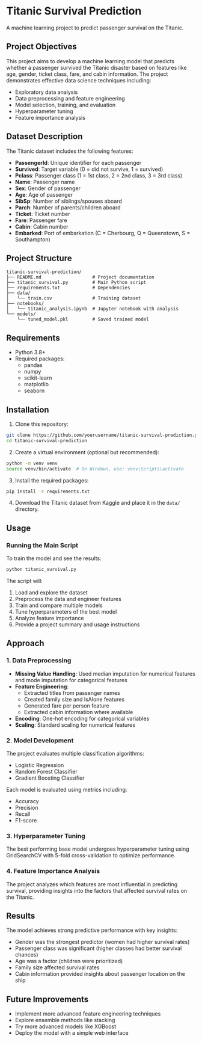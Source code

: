 # Titanic Survival Prediction
A machine learning project to predict passenger survival on the Titanic.

## Project Objectives

This project aims to develop a machine learning model that predicts whether a passenger survived the Titanic disaster based on features like age, gender, ticket class, fare, and cabin information. The project demonstrates effective data science techniques including:

- Exploratory data analysis
- Data preprocessing and feature engineering
- Model selection, training, and evaluation
- Hyperparameter tuning
- Feature importance analysis

## Dataset Description

The Titanic dataset includes the following features:

- **PassengerId**: Unique identifier for each passenger
- **Survived**: Target variable (0 = did not survive, 1 = survived)
- **Pclass**: Passenger class (1 = 1st class, 2 = 2nd class, 3 = 3rd class)
- **Name**: Passenger name
- **Sex**: Gender of passenger
- **Age**: Age of passenger
- **SibSp**: Number of siblings/spouses aboard
- **Parch**: Number of parents/children aboard
- **Ticket**: Ticket number
- **Fare**: Passenger fare
- **Cabin**: Cabin number
- **Embarked**: Port of embarkation (C = Cherbourg, Q = Queenstown, S = Southampton)

## Project Structure

```
titanic-survival-prediction/
├── README.md                   # Project documentation
├── titanic_survival.py         # Main Python script
├── requirements.txt            # Dependencies
├── data/
│   └── train.csv               # Training dataset
├── notebooks/
│   └── titanic_analysis.ipynb  # Jupyter notebook with analysis
└── models/
    └── tuned_model.pkl         # Saved trained model
```

## Requirements

- Python 3.8+
- Required packages:
  - pandas
  - numpy
  - scikit-learn
  - matplotlib
  - seaborn

## Installation

1. Clone this repository:
```bash
git clone https://github.com/yourusername/titanic-survival-prediction.git
cd titanic-survival-prediction
```

2. Create a virtual environment (optional but recommended):
```bash
python -m venv venv
source venv/bin/activate  # On Windows, use: venv\Scripts\activate
```

3. Install the required packages:
```bash
pip install -r requirements.txt
```

4. Download the Titanic dataset from Kaggle and place it in the `data/` directory.

## Usage

### Running the Main Script

To train the model and see the results:

```bash
python titanic_survival.py
```

The script will:
1. Load and explore the dataset
2. Preprocess the data and engineer features
3. Train and compare multiple models
4. Tune hyperparameters of the best model
5. Analyze feature importance
6. Provide a project summary and usage instructions

## Approach

### 1. Data Preprocessing

- **Missing Value Handling**: Used median imputation for numerical features and mode imputation for categorical features
- **Feature Engineering**:
  - Extracted titles from passenger names
  - Created family size and IsAlone features
  - Generated fare per person feature
  - Extracted cabin information where available
- **Encoding**: One-hot encoding for categorical variables
- **Scaling**: Standard scaling for numerical features

### 2. Model Development

The project evaluates multiple classification algorithms:
- Logistic Regression
- Random Forest Classifier
- Gradient Boosting Classifier

Each model is evaluated using metrics including:
- Accuracy
- Precision
- Recall
- F1-score

### 3. Hyperparameter Tuning

The best performing base model undergoes hyperparameter tuning using GridSearchCV with 5-fold cross-validation to optimize performance.

### 4. Feature Importance Analysis

The project analyzes which features are most influential in predicting survival, providing insights into the factors that affected survival rates on the Titanic.

## Results

The model achieves strong predictive performance with key insights:
- Gender was the strongest predictor (women had higher survival rates)
- Passenger class was significant (higher classes had better survival chances)
- Age was a factor (children were prioritized)
- Family size affected survival rates
- Cabin information provided insights about passenger location on the ship

## Future Improvements

- Implement more advanced feature engineering techniques
- Explore ensemble methods like stacking
- Try more advanced models like XGBoost
- Deploy the model with a simple web interface
